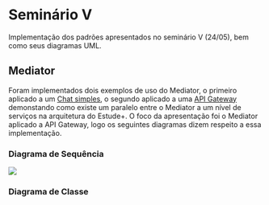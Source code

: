 # Seminário V
Implementação dos padrões apresentados no seminário V (24/05), bem como seus diagramas UML.

## Mediator

Foram implementados dois exemplos de uso do Mediator, o primeiro aplicado a um [Chat simples](mediator/mediator-chat), o segundo aplicado a uma [API Gateway](mediator/mediator-services) demonstando como existe um paralelo entre o Mediator a um nível de serviços na arquitetura do Estude+. O foco da apresentação foi o Mediator aplicado a API Gateway, logo os seguintes diagramas dizem respeito a essa implementação.

### Diagrama de Sequência

![](https://i.imgur.com/hTWEVy5.png)

### Diagrama de Classe
